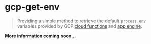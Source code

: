 # gcp-get-env

> Providing a simple method to retrieve the default `process.env` variables provided by GCP [cloud functions](https://cloud.google.com/functions) and [app engine](https://cloud.google.com/appengine).


**More information coming soon...**
